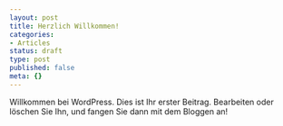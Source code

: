 ```yaml
---
layout: post
title: Herzlich Willkommen!
categories:
- Articles
status: draft
type: post
published: false
meta: {}
---
```

Willkommen bei WordPress. Dies ist Ihr erster Beitrag. Bearbeiten oder löschen Sie Ihn, und fangen Sie dann mit dem Bloggen an!

